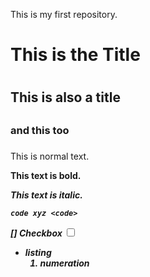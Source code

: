 This is my first repository.

# This is the Title <h1>
## This is also a title <h2>
### and this too <h3>

This is normal text. <p>

**This text is bold.** <b>

_This text is italic._ <i>
 
    code xyz <code>

[] Checkbox <input type="checkbox">

* listing <ul>

1. numeration <ol>

